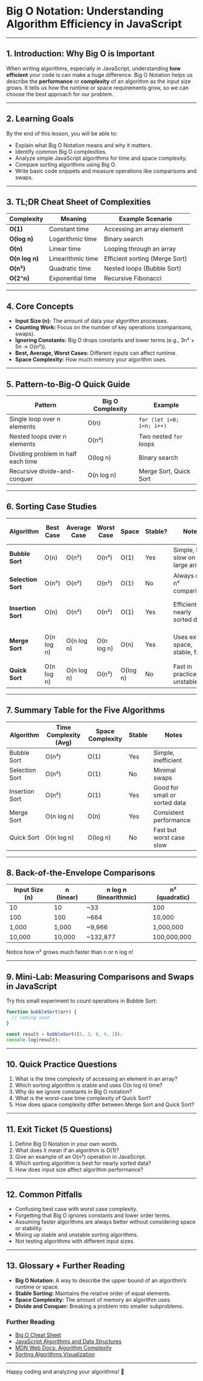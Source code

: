 # Big O Notation: Understanding Algorithm Efficiency in JavaScript

---

## 1. Introduction: Why Big O is Important

When writing algorithms, especially in JavaScript, understanding **how efficient** your code is can make a huge difference. Big O Notation helps us describe the **performance** or **complexity** of an algorithm as the input size grows. It tells us how the runtime or space requirements grow, so we can choose the best approach for our problem.

---

## 2. Learning Goals

By the end of this lesson, you will be able to:

- Explain what Big O Notation means and why it matters.
- Identify common Big O complexities.
- Analyze simple JavaScript algorithms for time and space complexity.
- Compare sorting algorithms using Big O.
- Write basic code snippets and measure operations like comparisons and swaps.

---

## 3. TL;DR Cheat Sheet of Complexities

| Complexity     | Meaning           | Example Scenario               |
| -------------- | ----------------- | ------------------------------ |
| **O(1)**       | Constant time     | Accessing an array element     |
| **O(log n)**   | Logarithmic time  | Binary search                  |
| **O(n)**       | Linear time       | Looping through an array       |
| **O(n log n)** | Linearithmic time | Efficient sorting (Merge Sort) |
| **O(n²)**      | Quadratic time    | Nested loops (Bubble Sort)     |
| **O(2^n)**     | Exponential time  | Recursive Fibonacci            |

---

## 4. Core Concepts

- **Input Size (n):** The amount of data your algorithm processes.
- **Counting Work:** Focus on the number of key operations (comparisons, swaps).
- **Ignoring Constants:** Big O drops constants and lower terms (e.g., 3n² + 5n → O(n²)).
- **Best, Average, Worst Cases:** Different inputs can affect runtime.
- **Space Complexity:** How much memory your algorithm uses.

---

## 5. Pattern-to-Big-O Quick Guide

| Pattern                            | Big O Complexity | Example                   |
| ---------------------------------- | ---------------- | ------------------------- |
| Single loop over n elements        | O(n)             | `for (let i=0; i<n; i++)` |
| Nested loops over n elements       | O(n²)            | Two nested `for` loops    |
| Dividing problem in half each time | O(log n)         | Binary search             |
| Recursive divide-and-conquer       | O(n log n)       | Merge Sort, Quick Sort    |

---

## 6. Sorting Case Studies

| Algorithm          | Best Case  | Average Case | Worst Case | Space    | Stable? | Notes                            | JS Pseudocode Snippet                      |
| ------------------ | ---------- | ------------ | ---------- | -------- | ------- | -------------------------------- | ------------------------------------------ |
| **Bubble Sort**    | O(n)       | O(n²)        | O(n²)      | O(1)     | Yes     | Simple, but slow on large arrays | `for i... for j... swap if needed`         |
| **Selection Sort** | O(n²)      | O(n²)        | O(n²)      | O(1)     | No      | Always does n² comparisons       | `for i... find min, swap`                  |
| **Insertion Sort** | O(n)       | O(n²)        | O(n²)      | O(1)     | Yes     | Efficient for nearly sorted data | `for i... insert current into sorted part` |
| **Merge Sort**     | O(n log n) | O(n log n)   | O(n log n) | O(n)     | Yes     | Uses extra space, stable, fast   | `divide array, merge sorted halves`        |
| **Quick Sort**     | O(n log n) | O(n log n)   | O(n²)      | O(log n) | No      | Fast in practice, but unstable   | `partition, recursively sort subarrays`    |

---

## 7. Summary Table for the Five Algorithms

| Algorithm      | Time Complexity (Avg) | Space Complexity | Stable | Notes                         |
| -------------- | --------------------- | ---------------- | ------ | ----------------------------- |
| Bubble Sort    | O(n²)                 | O(1)             | Yes    | Simple, inefficient           |
| Selection Sort | O(n²)                 | O(1)             | No     | Minimal swaps                 |
| Insertion Sort | O(n²)                 | O(1)             | Yes    | Good for small or sorted data |
| Merge Sort     | O(n log n)            | O(n)             | Yes    | Consistent performance        |
| Quick Sort     | O(n log n)            | O(log n)         | No     | Fast but worst case slow      |

---

## 8. Back-of-the-Envelope Comparisons

| Input Size (n) | n (linear) | n log n (linearithmic) | n² (quadratic) |
| -------------- | ---------- | ---------------------- | -------------- |
| 10             | 10         | ~33                    | 100            |
| 100            | 100        | ~664                   | 10,000         |
| 1,000          | 1,000      | ~9,966                 | 1,000,000      |
| 10,000         | 10,000     | ~132,877               | 100,000,000    |

Notice how n² grows much faster than n or n log n!

---

## 9. Mini-Lab: Measuring Comparisons and Swaps in JavaScript

Try this small experiment to count operations in Bubble Sort:

```js
function bubbleSort(arr) {
  // coming soon
}

const result = bubbleSort([5, 3, 8, 4, 2]);
console.log(result);
```

---

## 10. Quick Practice Questions

1. What is the time complexity of accessing an element in an array?
2. Which sorting algorithm is stable and uses O(n log n) time?
3. Why do we ignore constants in Big O notation?
4. What is the worst-case time complexity of Quick Sort?
5. How does space complexity differ between Merge Sort and Quick Sort?

---

## 11. Exit Ticket (5 Questions)

1. Define Big O Notation in your own words.
2. What does it mean if an algorithm is O(1)?
3. Give an example of an O(n²) operation in JavaScript.
4. Which sorting algorithm is best for nearly sorted data?
5. How does input size affect algorithm performance?

---

## 12. Common Pitfalls

- Confusing best case with worst case complexity.
- Forgetting that Big O ignores constants and lower order terms.
- Assuming faster algorithms are always better without considering space or stability.
- Mixing up stable and unstable sorting algorithms.
- Not testing algorithms with different input sizes.

---

## 13. Glossary + Further Reading

- **Big O Notation:** A way to describe the upper bound of an algorithm’s runtime or space.
- **Stable Sorting:** Maintains the relative order of equal elements.
- **Space Complexity:** The amount of memory an algorithm uses.
- **Divide and Conquer:** Breaking a problem into smaller subproblems.

### Further Reading

- [Big O Cheat Sheet](https://www.bigocheatsheet.com/)
- [JavaScript Algorithms and Data Structures](https://github.com/trekhleb/javascript-algorithms)
- [MDN Web Docs: Algorithm Complexity](https://developer.mozilla.org/en-US/docs/Glossary/Algorithm)
- [Sorting Algorithms Visualization](https://visualgo.net/en/sorting)

---

Happy coding and analyzing your algorithms! 🚀
